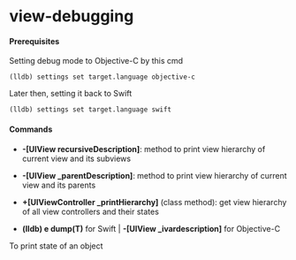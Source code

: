# view-debugging

#### Prerequisites
Setting debug mode to Objective-C by this cmd
```
(lldb) settings set target.language objective-c
```
Later then, setting it back to Swift
```
(lldb) settings set target.language swift
```

#### Commands
- **\-\[UIView recursiveDescription]**: method to print view hierarchy of current view and its subviews

- **\-\[UIView \_parentDescription]**: method to print view hierarchy of current view and its parents

- **+\[UIViewController \_printHierarchy]** (class method):  get view hierarchy of all view controllers and their states

- **(lldb) e dump(T)** for Swift | **\-[UIView \_ivardescription]** for Objective-C

To print state of an object
